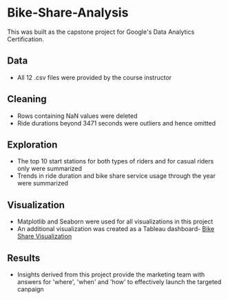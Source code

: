 # Bike-Share-Analysis
This was built as the capstone project for Google's Data Analytics Certification.

## Data

- All 12 .csv files were provided by the course instructor


## Cleaning

- Rows containing NaN values were deleted
- Ride durations beyond 3471 seconds were outliers and hence omitted


## Exploration

- The top 10 start stations for both types of riders and for casual riders only were summarized
- Trends in ride duration and bike share service usage through the year were summarized


## Visualization
- Matplotlib and Seaborn were used for all visualizations in this project
- An additional visualization was created as a Tableau dashboard- [Bike Share Visualization](https://public.tableau.com/views/BikeShareAnalysis_16711166827110/BikeShareAnalysis?:language=en-US&:display_count=n&:origin=viz_share_link)


## Results

-  Insights derived from this project provide the marketing team with answers for 'where', 'when' and 'how' to effectively launch the targeted canpaign
